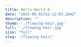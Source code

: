 ```yaml
---
title: Hello World 8
date: "2015-05-01T22:12:03.284Z"
description: ""
thumb: './flowing-hair.jpg'
full: './flowing-hair.jpg'
size: "full"
slug: '/flowing-hair/'
---
```



